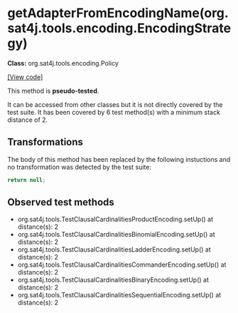 # getAdapterFromEncodingName(org.sat4j.tools.encoding.EncodingStrategy)

**Class:** org.sat4j.tools.encoding.Policy

[[View code]](https://gitlab.ow2.org/sat4j/sat4j/blob/09e9173e400ea6c1794354ca54c36607c53391ff/org.sat4j.core/src/main/java//org/sat4j/tools/encoding/Policy.java#L67)

This method is **pseudo-tested**.


It can be accessed from other classes but it is not directly covered by the test suite. 
It has been covered by 6 test method(s) with a minimum stack distance of 2.

## Transformations


The body of this method has been replaced by the following instuctions and no transformation was detected by the test suite:

```Java
return null;
```





## Observed test methods

* org.sat4j.tools.TestClausalCardinalitiesProductEncoding.setUp() at distance(s): 2
* org.sat4j.tools.TestClausalCardinalitiesBinomialEncoding.setUp() at distance(s): 2
* org.sat4j.tools.TestClausalCardinalitiesLadderEncoding.setUp() at distance(s): 2
* org.sat4j.tools.TestClausalCardinalitiesCommanderEncoding.setUp() at distance(s): 2
* org.sat4j.tools.TestClausalCardinalitiesBinaryEncoding.setUp() at distance(s): 2
* org.sat4j.tools.TestClausalCardinalitiesSequentialEncoding.setUp() at distance(s): 2

